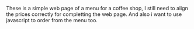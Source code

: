 These is a simple web page of a menu for a coffee shop, I still need to align the prices correctly for completting the web page.
And also i want to use javascript to order from the menu too.
